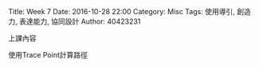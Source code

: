 Title: Week 7
Date: 2016-10-28 22:00
Category: Misc
Tags: 使用導引, 創造力, 表達能力, 協同設計
Author: 40423231

上課內容

<!-- PELICAN_END_SUMMARY -->


<p>使用Trace Point計算路徑<p>







